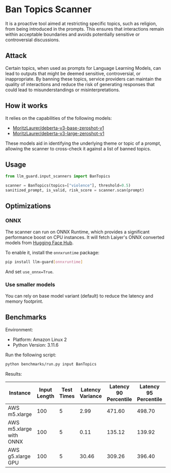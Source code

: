 # Ban Topics Scanner

It is a proactive tool aimed at restricting specific topics, such as religion, from being introduced in the prompts.
This ensures that interactions remain within acceptable boundaries and avoids potentially sensitive or controversial
discussions.

## Attack

Certain topics, when used as prompts for Language Learning Models, can lead to outputs that might be deemed sensitive,
controversial, or inappropriate. By banning these topics, service providers can maintain the quality of interactions and
reduce the risk of generating responses that could lead to misunderstandings or misinterpretations.

## How it works

It relies on the capabilities of the following models:

- [MoritzLaurer/deberta-v3-base-zeroshot-v1](https://huggingface.co/MoritzLaurer/deberta-v3-base-zeroshot-v1)
- [MoritzLaurer/deberta-v3-large-zeroshot-v1](https://huggingface.co/MoritzLaurer/deberta-v3-large-zeroshot-v1)

These models aid in identifying the underlying theme or topic of a prompt, allowing the scanner to cross-check it against
a list of banned topics.

## Usage

```python
from llm_guard.input_scanners import BanTopics

scanner = BanTopics(topics=["violence"], threshold=0.5)
sanitized_prompt, is_valid, risk_score = scanner.scan(prompt)
```

## Optimizations

### ONNX

The scanner can run on ONNX Runtime, which provides a significant performance boost on CPU instances. It will fetch Laiyer's ONNX converted models from [Hugging Face Hub](https://huggingface.co/laiyer).

To enable it, install the `onnxruntime` package:

```sh
pip install llm-guard[onnxruntime]
```

And set `use_onnx=True`.

### Use smaller models

You can rely on base model variant (default) to reduce the latency and memory footprint.

## Benchmarks

Environment:

- Platform: Amazon Linux 2
- Python Version: 3.11.6

Run the following script:

```sh
python benchmarks/run.py input BanTopics
```

Results:

| Instance                | Input Length | Test Times | Latency Variance | Latency 90 Percentile | Latency 95 Percentile | Latency 99 Percentile | Average Latency (ms) | QPS    |
|-------------------------|--------------|------------|------------------|-----------------------|-----------------------|-----------------------|----------------------|--------|
| AWS m5.xlarge           | 100          | 5          | 2.99             | 471.60                | 498.70                | 520.39                | 416.47               | 240.11 |
| AWS m5.xlarge with ONNX | 100          | 5          | 0.11             | 135.12                | 139.92                | 143.77                | 123.71               | 808.31 |
| AWS g5.xlarge GPU       | 100          | 5          | 30.46            | 309.26                | 396.40                | 466.11                | 134.50               | 743.47 |

